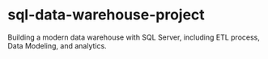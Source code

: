 # sql-data-warehouse-project
Building a modern data warehouse with SQL Server, including ETL process, Data Modeling, and analytics.

